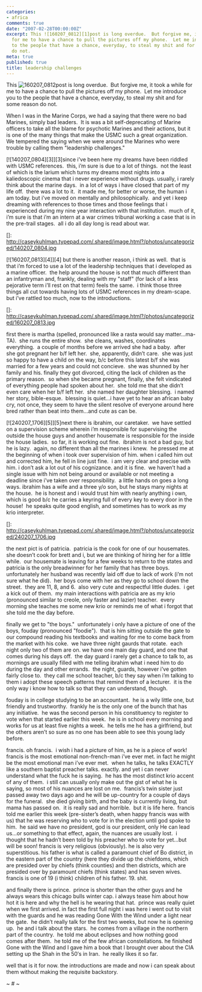 ```yaml
---
categories:
- africa
comments: true
date: "2007-02-28T00:00:00Z"
excerpt: This ![160207_0812][1]post is long overdue.  But forgive me, it took a while
  for me to have a chance to pull the pictures off my phone.  Let me introduce you
  to the people that have a chance, everyday, to steal my shit and for some reason
  do not. 
meta: true
published: true
title: leadership challenges
---
```


This ![160207_0812][1]post is long overdue.  But forgive me, it took a while for me to have a chance to pull the pictures off my phone.  Let me introduce you to the people that have a chance, everyday, to steal my shit and for some reason do not.  

 [1]: http://caseykuhlman.typepad.com/underwater/images/160207_0812.jpg

When I was in the Marine Corps, we had a saying that there were no bad Marines, simply bad leaders.  It is was a bit self-deprecating of Marine officers to take all the blame for psychotic Marines and their actions, but it is one of the many things that make the USMC such a great organization.  We tempered the saying when we were around the Marines who were trouble by calling them "leadership challenges."  

[![140207_0804][3]][3]since i’ve been here my dreams have been riddled with USMC references.  this, i’m sure is due to a lot of things.  not the least of which is the larium which turns my dreams most nights into a kaliedoscopic cinema that i never experience without drugs. usually, i rarely think about the marine days.  in a lot of ways i have closed that part of my life off.  there was a lot to it.  it made me, for better or worse, the human i am today. but i’ve moved on mentally and philosophically.  and yet i keep dreaming with references to those times and those feelings that i experienced during my nine year interaction with that institution.  much of it, i’m sure is that i’m an intern at a war crimes tribunal working a case that is in the pre-trail stages.  all i do all day long is read about war.  

 []: http://caseykuhlman.typepad.com/.shared/image.html?/photos/uncategorized/140207_0804.jpg

[![160207_0813][4]][4] but there is another reason, i think as well.  that is that i’m forced to use a lot of the leadership techniques that i developed as a marine officer.  the help around the house is not that much different than an infantryman and, frankly, dealing with my "staff" (for lack of a less pejorative term i’ll rest on that term) feels the same.  i think those three things all cut towards having lots of USMC references in my dream-scape.  but i’ve rattled too much, now to the introductions.

 []: http://caseykuhlman.typepad.com/.shared/image.html?/photos/uncategorized/160207_0813.jpg

first there is martha (spelled, pronounced like a rasta would say matter…ma-TA).  she runs the entire show.  she cleans, washes, coordinates everything.  a couple of months before we arrived she had a baby.  after she got pregnant her b/f left her.  she, apparently, didn’t care.  she was just so happy to have a child on the way, b/c before this latest b/f she was married for a few years and could not concieve.  she was shunned by her family and his. finally they got divorced, citing the lack of children as the primary reason.  so when she became pregnant, finally, she felt vindicated of everything people had spoken about her.  she told me that she didn’t even care when her b/f left her.  she named her daughter blessing.  i named her story, bible-esque.  blessing is quiet…i have yet to hear an african baby cry, not once, they seem to have the silent resolve of everyone around here bred rather than beat into them…and cute as can be.

[![240207_1706][5]][5]next there is ibrahim, our caretaker.  we have settled on a supervision scheme wherein i’m responsible for supervising the outside the house guys and another housemate is responsible for the inside the house ladies.  so far, it is working out fine.  ibrahim is not a bad guy, but he is lazy.  again, no different than all the marines i knew.  he pressed me at the beginning of when i took over supervision of him. when i called him out and corrected him, he fell in line just fine.  i am very clear and precise with him. i don’t ask a lot out of his cognizance. and it is fine.  we haven’t had a single issue with him not being around or available or not meeting a deadline since i’ve taken over responsibility.  a little hands on goes a long ways. ibrahim has a wife and a three y/o son, but he stays many nights at the house.  he is honest and i would trust him with nearly anything i own, which is good b/c he carries a keyring full of every key to every door in the house!  he speaks quite good english, and sometimes has to work as my krio interpreter.

 []: http://caseykuhlman.typepad.com/.shared/image.html?/photos/uncategorized/240207_1706.jpg

the next pict is of patricia.  patricia is the cook for one of our housemates.  she doesn’t cook for brett and i, but we are thinking of hiring her for a little while.  our housemate is leaving for a few weeks to return to the states and patricia is the only breadwinner for her family that has three boys.  unfortunately her husband was recently laid off due to lack of work (i’m not sure what he did).  her boys come with her as they go to school down the street.  they are 11, 8, and 6.  also very cute and respectful little dudes.  i get a kick out of them.  my main interactions with patricia are as my krio (pronounced similar to creole, only faster and lazier) teacher.  every morning she teaches me some new krio or reminds me of what i forgot that she told me the day before.  

finally we get to "the boys."  unfortunately i only have a picture of one of the boys, fouday (pronounced "foodie").  that is him sitting outside the gate to our compound reading his textbooks and waiting for me to come back from the market with his coke.  we have three night gaurds that rotate.  each night only two of them are on. we have one main day guard, and one that comes during his days off.  the day guard i rarely get a chance to talk to, as mornings are usually filled with me telling ibrahim what i need him to do during the day and other errands.  the night, guards, however i’ve gotten fairly close to.  they call me school teacher, b/c they say when i’m talking to them i adopt these speech patterns that remind them of a lecturer.  it is the only way i know how to talk so that they can understand, though.  

fouday is in college studying to be an accountant.  he is a wily little one, but friendly and trustworthy.  frankly he is the only one of the bunch that has any initiative.  he was the second person in his constituency to register to vote when that started earlier this week.  he is in school every morning and works for us at least five nights a week.  he tells me he has a girlfriend, but the others aren’t so sure as no one has been able to see this young lady before.

francis. oh francis.  i wish i had a picture of him, as he is a piece of work!  francis is the most emotional non-french-man i’ve ever met. in fact he might be the most emotional man i’ve ever met.  when he talks, he talks EXACTLY like a southern baptist preacher talks. exactly. and yet i can never understand what the fuck he is saying.  he has the most distinct krio accent of any of them.  i still can usually only make out the gist of what he is saying, so most of his nuances are lost on me.  francis’s twin sister just passed away two days ago and he will be up-country for a couple of days for the funeral.  she died giving birth, and the baby is currently living, but mama has passed on.  it is really sad and horrible.  but it is life here.  francis told me earlier this week (pre-sister’s death, when happy francis was with us) that he was reserving who to vote for in the election until god spoke to him.  he said we have no president, god is our president, only He can lead us…or something to that effect, again, the nuances are usually lost.  i thought that he hadn’t been told by his preacher who to vote for yet…but will be soon! francis is very religious (obviously). he is also very superstitious. his father is what is called a paramount chief of Bo district, in the eastern part of the country (here they divide up the chiefdoms, which are presided over by chiefs (think counties) and then districts, which are presided over by paramount chiefs (think states) and has seven wives.  francis is one of 19 (i think) children of his father. 19. shit.

and finally there is prince.  prince is shorter than the other guys and he always wears this chicago bulls winter cap. i always tease him about how hot it is here and why the hell is he wearing that hat.  prince was really quiet when we first arrived. in fact the first full night i was here i went out to visit with the guards and he was reading Gone With the Wind under a light near the gate.  he didn’t really talk for the first two weeks, but now he is opening up.  he and i talk about the stars.  he comes from a village in the northern part of the country.  he told me about eclipses and how nothing good comes after them.  he told me of the few african constellations. he finished Gone with the Wind and I gave him a book that I brought over about the CIA setting up the Shah in the 50′s in Iran.  he really likes it so far.  

well that is it for now. the introductions are made and now i can speak about them without making the requisite backstory. 

~ # ~